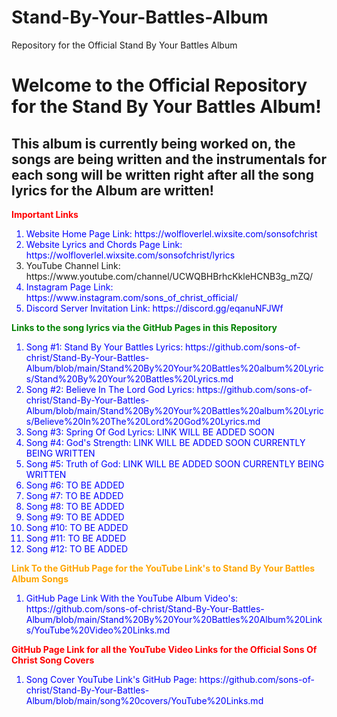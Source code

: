 # Stand-By-Your-Battles-Album
Repository for the Official Stand By Your Battles Album

<h1> Welcome to the Official Repository for the Stand By Your Battles Album!</h1>
<h2>This album is currently being worked on, the songs are being written and the instrumentals for each song will be written right after all the song lyrics for the Album are written!</h2> 

<p style="color:red"><b>Important Links</b></p>
<ol>
  <li style="color:blue"> Website Home Page Link: https://wolfloverlel.wixsite.com/sonsofchrist </li>
  <li style="color:blue"> Website Lyrics and Chords Page Link: https://wolfloverlel.wixsite.com/sonsofchrist/lyrics </li>
  <li style="color::blue"> YouTube Channel Link: https://www.youtube.com/channel/UCWQBHBrhcKkleHCNB3g_mZQ/ </li>
  <li style="color:blue"> Instagram Page Link: https://www.instagram.com/sons_of_christ_official/ </li>
  <li style="color:blue"> Discord Server Invitation Link: https://discord.gg/eqanuNFJWf </li>
  </ol>
  
  <p style="color:green"><b>Links to the song lyrics via the GitHub Pages in this Repository</b></p>
 <ol>
  <li style="color:blue"> Song #1: Stand By Your Battles Lyrics: https://github.com/sons-of-christ/Stand-By-Your-Battles-Album/blob/main/Stand%20By%20Your%20Battles%20album%20Lyrics/Stand%20By%20Your%20Battles%20Lyrics.md </li>
  <li style="color:blue"> Song #2: Believe In The Lord God Lyrics: https://github.com/sons-of-christ/Stand-By-Your-Battles-Album/blob/main/Stand%20By%20Your%20Battles%20album%20Lyrics/Believe%20In%20The%20Lord%20God%20Lyrics.md </li>
  <li style="color:blue"> Song #3: Spring Of God Lyrics: LINK WILL BE ADDED SOON </li>
  <li style="color:blue"> Song #4: God's Strength: LINK WILL BE ADDED SOON CURRENTLY BEING WRITTEN </li>
  <li style="color:blue"> Song #5: Truth of God: LINK WILL BE ADDED SOON CURRENTLY BEING WRITTEN </li>
  <li style="color:blue"> Song #6: TO BE ADDED </li>
  <li style="color:blue"> Song #7: TO BE ADDED </li>
  <li style="color:blue"> Song #8: TO BE ADDED </li>
  <li style="color:blue"> Song #9: TO BE ADDED </li>
  <li style="color:blue"> Song #10: TO BE ADDED </li>
  <li style="color:blue"> Song #11: TO BE ADDED </li>
  <li style="color:blue"> Song #12: TO BE ADDED </li>
  </ol>
  
  <p style="color:orange"><b> Link To the GitHub Page for the YouTube Link's to Stand By Your Battles Album Songs</b></p>
  <ol>
   <li style="color:blue"> GitHub Page Link With the YouTube Album Video's: https://github.com/sons-of-christ/Stand-By-Your-Battles-Album/blob/main/Stand%20By%20Your%20Battles%20Album%20Links/YouTube%20Video%20Links.md </li>
  </ol>
  
  <p style="color:red"><b> GitHub Page Link for all the YouTube Video Links for the Official Sons Of Christ Song Covers </b></p>
  <ol>
  <li style="color:blue">Song Cover YouTube Link's GitHub Page: https://github.com/sons-of-christ/Stand-By-Your-Battles-Album/blob/main/song%20covers/YouTube%20Links.md </li>
  </ol>
